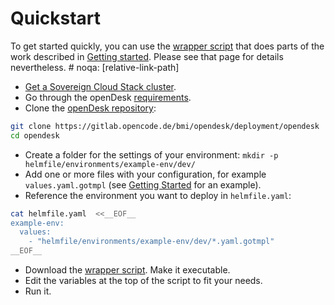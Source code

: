 # Quickstart

To get started quickly, you can use the [wrapper script](https://github.com/SovereignCloudStack/opendesk-on-scs/blob/main/helper/deploy-openDesk) that does parts of the work described in [Getting started](getting_started.md). Please see that page for details nevertheless. # noqa: [relative-link-path]

- [Get a Sovereign Cloud Stack cluster](https://docs.scs.community/docs/faq/).
- Go through the openDesk [requirements](requirements.md).
- Clone the [openDesk repository](https://gitlab.opencode.de/bmi/opendesk/deployment/opendesk):

```bash
git clone https://gitlab.opencode.de/bmi/opendesk/deployment/opendesk
cd opendesk
```

- Create a folder for the settings of your environment: `mkdir -p helmfile/environments/example-env/dev/`
- Add one or more files with your configuration, for example `values.yaml.gotmpl` (see [Getting Started](getting_started.md) for an example).
- Reference the environment you want to deploy in `helmfile.yaml`:

```bash
cat helmfile.yaml  <<__EOF__
example-env:
  values:
    - "helmfile/environments/example-env/dev/*.yaml.gotmpl"
__EOF__
```

- Download the [wrapper script](https://github.com/SovereignCloudStack/opendesk-on-scs/blob/main/helper/deploy-openDesk). Make it executable.
- Edit the variables at the top of the script to fit your needs.
- Run it.
